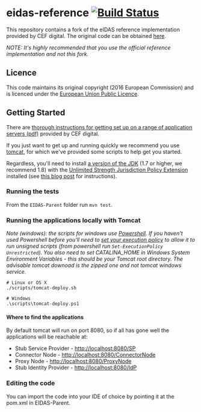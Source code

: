 # eidas-reference [![Build Status](https://travis-ci.org/alphagov/eidas-reference.svg?branch=master)](https://travis-ci.org/alphagov/eidas-reference)

This repository contains a fork of the eIDAS reference implementation provided by CEF digital.
The original code can be obtained [here](https://ec.europa.eu/cefdigital/wiki/display/CEFDIGITAL/eIDAS-Node).

*NOTE: It's highly recommended that you use the official reference implementation and not this fork.*

## Licence

This code maintains its original copyright (2016 European Commission) and is licenced under the
[European Union Public Licence](https://ec.europa.eu/cefdigital/wiki/download/attachments/30771884/eupl1.1.-licence-en_0.pdf).

## Getting Started

There are [thorough instructions for getting set up on a range of application servers (pdf)](https://ec.europa.eu/cefdigital/wiki/download/attachments/30771884/eIDAS%20Node%20Installation%20Manual%20v1.1.pdf)
provided by CEF digital.

If you just want to get up and running quickly we recommend you use [tomcat](https://tomcat.apache.org/), for which we've provided some scripts to help get you started.

Regardless, you'll need to install [a version of the JDK](http://www.oracle.com/technetwork/java/javase/downloads/jdk8-downloads-2133151.html) (1.7 or higher, we recommend 1.8)
with the [Unlimited Strength Jurisdiction Policy Extension](http://www.oracle.com/technetwork/java/javase/downloads/jce8-download-2133166.html) installed
(see [this blog post](http://suhothayan.blogspot.co.uk/2012/05/how-to-install-java-cryptography.html) for instructions).

### Running the tests

From the `EIDAS-Parent` folder run `mvn test`.

### Running the applications locally with Tomcat

*Note (windows): the scripts for windows use [Powershell](https://msdn.microsoft.com/en-us/powershell/mt173057.aspx).
If you haven't used Powershell before you'll need to [set your execution policy](https://technet.microsoft.com/en-us/library/hh849812.aspx)
to allow it to run unsigned scripts (from powershell run `Set-ExecutionPolicy Unrestricted`).
You also need to set CATALINA_HOME in Windows System Environment Variables - this should be your Tomcat root directory. 
The advisable tomcat downoad is the zipped one and not tomcat windows service.*

```
# Linux or OS X
./scripts/tomcat-deploy.sh

# Windows
.\scripts\tomcat-deploy.ps1
```

#### Where to find the applications

By default tomcat will run on port 8080, so if all has gone well the applications will be reachable at:

* Stub Service Provider - [http://localhost:8080/SP](http://localhost:8080/SP)
* Connector Node - [http://localhost:8080/ConnectorNode](http://localhost:8080/ConnectorNode)
* Proxy Node - [http://localhost:8080/ProxyNode](http://localhost:8080/ProxyNode)
* Stub Identity Provider - [http://localhost:8080/IdP](http://localhost:8080/IdP)


### Editing the code

You can import the code into your IDE of choice by pointing it at the pom.xml in EIDAS-Parent.

